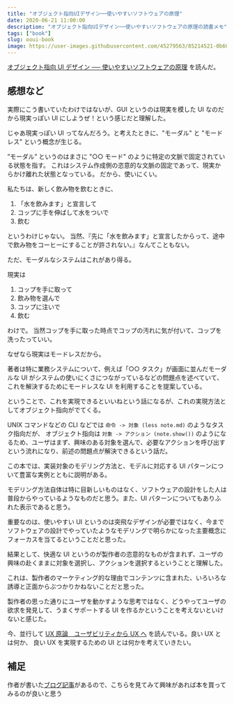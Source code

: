```yaml
---
title: "オブジェクト指向UIデザイン──使いやすいソフトウェアの原理"
date: 2020-06-21 11:00:00
description: "オブジェクト指向UIデザイン──使いやすいソフトウェアの原理の読書メモ"
tags: ["book"]
slug: ooui-book
image: https://user-images.githubusercontent.com/45279563/85214521-0b606b00-b3a7-11ea-9df6-7ef422647e6a.jpg
---
```


[オブジェクト指向 UI デザイン ── 使いやすいソフトウェアの原理](https://amzn.to/3ek68hH) を読んだ。

## 感想など

実際にこう書いていたわけではないが、GUI というのは現実を模した UI なのだから現実っぽい UI にしようぜ！という感じだと理解した。

じゃあ現実っぽい UI ってなんだろう。と考えたときに、"モーダル" と "モードレス" という概念が生じる。

”モーダル” というのはまさに "○○ モード" のように特定の文脈で固定されている状態を指す。
これはシステム作成側の恣意的な文脈の固定であって、現実からかけ離れた状態となっている。
だから、使いにくい。

私たちは、新しく飲み物を飲むときに、

1. 「水を飲みます」と宣言して
1. コップに手を伸ばして水をついで
1. 飲む

というわけじゃない。
当然、『先に「水を飲みます」と宣言したからって、途中で飲み物をコーヒーにすることが許されない。』なんてこともない。

ただ、モーダルなシステムはこれがあり得る。

現実は

1. コップを手に取って
1. 飲み物を選んで
1. コップに注いで
1. 飲む

わけで。
当然コップを手に取った時点でコップの汚れに気が付いて、コップを洗ったっていい。

なぜなら現実はモードレスだから。

著者は特に業務システムについて、例えば「○○ タスク」が画面に並んだモーダルな UI がシステムの使いにくさにつながっているなどの問題点を述べていて、これを解決するためにモードレスな UI を利用することを提案している。

ということで、これを実現できるといいねという話になるが、これの実現方法としてオブジェクト指向がでてくる。

UNIX コマンドなどの CLI などでは `命令 -> 対象 (less note.md)` のようなタスク指向だが、
オブジェクト指向は `対象 -> アクション (note.show())` のようになるため、ユーザはまず、興味のある対象を選んで、必要なアクションを呼び出すという流れになり、前述の問題点が解決できるという話だ。

この本では、実装対象のモデリング方法と、モデルに対応する UI パターンについて豊富な実例とともに説明がある。

モデリング方法自体は特に目新しいものはなく、ソフトウェアの設計をした人は普段からやっているようなものだと思う。また、UI パターンについてもありふれた表示であると思う。

重要なのは、使いやすい UI というのは突飛なデザインが必要ではなく、今までソフトウェアの設計でやっていたようなモデリングで明らかになった主要概念にフォーカスを当てるということだと思った。

結果として、快適な UI というのが製作者の恣意的なものが含まれず、ユーザの興味の赴くままに対象を選択し、アクションを選択するということと理解した。

これは、製作者のマーケティング的な理由でコンテンツに含まれた、いろいろな誘導と正面からぶつかりかねないことだと思った。

製作者の思った通りにユーザを動かすような思考ではなく、どうやってユーザの欲求を発見して、うまくサポートする UI を作るかということを考えないといけないと感じた。

今、並行して [UX 原論　ユーザビリティから UX へ](https://amzn.to/318zJqi) を読んでいる。良い UX とは何か、 良い UX を実現するための UI とは何かを考えていきたい。

## 補足

作者が書いた[ブログ記事](https://www.sociomedia.co.jp/7279)があるので、こちらを見てみて興味があれば本を買ってみるのが良いと思う
